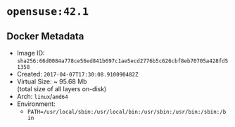 # `opensuse:42.1`

## Docker Metadata

- Image ID: `sha256:66d0084a778ce56ed841b697c1ae5ecd2776b5c626cbf8eb70705a428fd51358`
- Created: `2017-04-07T17:30:08.910090482Z`
- Virtual Size: ~ 95.68 Mb  
  (total size of all layers on-disk)
- Arch: `linux`/`amd64`
- Environment:
  - `PATH=/usr/local/sbin:/usr/local/bin:/usr/sbin:/usr/bin:/sbin:/bin`
